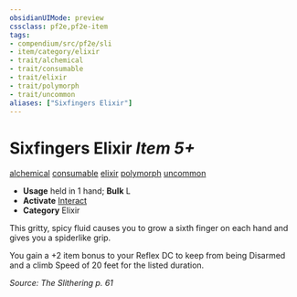 ```yaml
---
obsidianUIMode: preview
cssclass: pf2e,pf2e-item
tags:
- compendium/src/pf2e/sli
- item/category/elixir
- trait/alchemical
- trait/consumable
- trait/elixir
- trait/polymorph
- trait/uncommon
aliases: ["Sixfingers Elixir"]
---
```

# Sixfingers Elixir *Item 5+*  
[alchemical](/rules/traits/alchemical.md)  [consumable](/rules/traits/consumable.md)  [elixir](/rules/traits/elixir.md)  [polymorph](/rules/traits/polymorph.md)  [uncommon](/rules/traits/uncommon.md)  

- **Usage** held in 1 hand; **Bulk** L
- **Activate** [Interact](/rules/actions/interact.md)
- **Category** Elixir

This gritty, spicy fluid causes you to grow a sixth finger on each hand and gives you a spiderlike grip.

You gain a +2 item bonus to your Reflex DC to keep from being Disarmed and a climb Speed of 20 feet for the listed duration.

*Source: The Slithering p. 61*